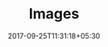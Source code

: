 ---
title: "Images"
date: 2017-09-25T11:31:18+05:30
layout: images
property: "Riverfront"
url: /details/images/riverfront/
slug: "riverfront/"

qcstatus:
 submitted: true

mainmenu:
 details: true
 images: true


---